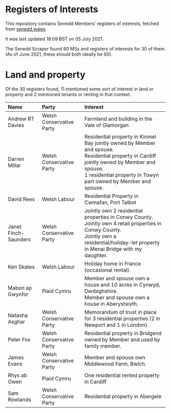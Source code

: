 # Registers of Interests

This repository contains Senedd Members’ registers of interests, fetched from [senedd.wales](https://senedd.wales/).

It was last updated 18:09 BST on 05 July 2021.

The Senedd Scraper found 60 MSs and registers of interests for 30 of them. (As of June 2021, these should both ideally be 60).

# Land and property

Of the 30 registers found, 11 mentioned some sort of interest in land or property and 2 mentioned tenants or renting in that context.

| Name                 | Party                    | Interest                                                                                                                                                                                                          |
| :------------------- | :----------------------- | :---------------------------------------------------------------------------------------------------------------------------------------------------------------------------------------------------------------- |
| Andrew RT Davies     | Welsh Conservative Party | Farmland and building in the Vale of Glamorgan                                                                                                                                                                    |
| Darren Millar        | Welsh Conservative Party | Residential property in Kinmel Bay jointly owned by Member and spouse.<br>Residential property in Cardiff jointly owned by Member and spouse.<br>1 residential property in Towyn part owned by Member and spouse. |
| David Rees           | Welsh Labour             | Residential Property in Cwmafan, Port Talbot                                                                                                                                                                      |
| Janet Finch-Saunders | Welsh Conservative Party | Jointly own 2 residential properties in Conwy County.<br>Jointly own 4 retail properties in Conwy County.<br>Jointly own a residential/holiday-let property in Menai Bridge with my daughter.                     |
| Ken Skates           | Welsh Labour             | Holiday home in France (occasional rental).                                                                                                                                                                       |
| Mabon ap Gwynfor     | Plaid Cymru              | Member and spouse own a house and 10 acres in Cynwyd, Denbighshire.<br>Member and spouse own a house in Aberystwyth.                                                                                              |
| Natasha Asghar       | Welsh Conservative Party | Memorandum of trust in place for 3 residential properties (2 in Newport and 1 in London).                                                                                                                         |
| Peter Fox            | Welsh Conservative Party | Residential property in Bridgend owned by Member and used by family member.                                                                                                                                       |
| James Evans          | Welsh Conservative Party | Member and spouse own Middlewood Farm, Bwlch.                                                                                                                                                                     |
| Rhys ab Owen         | Plaid Cymru              | One residential rented property in Cardiff                                                                                                                                                                        |
| Sam Rowlands         | Welsh Conservative Party | Residential property in Abergele                                                                                                                                                                                  |
